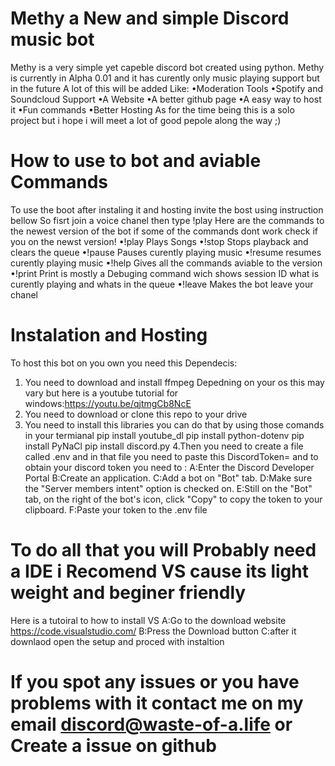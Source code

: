 # Methy a New and simple Discord music bot
 Methy is a very simple yet capeble discord bot created using python.
 Methy is currently in Alpha 0.01 and it has curently only music playing support but in the future A lot of this will be added Like:
 •Moderation Tools
 •Spotify and Soundcloud Support
 •A Website
 •A better github page
 •A easy way to host it
 •Fun commands
 •Better Hosting
 As for the time being this is a solo project but i hope i will meet a lot of good pepole along the way ;)
 # How to use to bot and aviable Commands
To use the boot after instaling it and hosting invite the bost using instruction bellow
So fisrt join a voice chanel then type !play <song name or Url>
Here are the commands to the newest version of the bot if some of the commands dont work check if you on the newst version!
•!play <Song name or Url> Plays Songs
•!stop Stops playback and clears the queue
•!pause Pauses curently playing music
•!resume resumes curently playing music
•!help Gives all the commands aviable to the version
•!print Print is mostly a Debuging command wich shows session ID what is curently playing and whats in the queue
•!leave Makes the bot leave your chanel
 # Instalation and Hosting
 To host this bot on you own you need this Dependecis:
 1. You need to download and install ffmpeg
  Depedning on your os this may vary but here is a youtube tutorial for windows:https://youtu.be/qjtmgCb8NcE
 2. You need to download or clone this repo to your drive
 3. You need to install this libraries you can do that by using those comands in your termianal
  pip install youtube_dl
  pip install python-dotenv
  pip install PyNaCl
  pip install discord.py
4.Then you need to create a file called .env and in that file you need to paste this DiscordToken=<Your token here WITHOUT THE BRACETS>
and to obtain your discord token you need to :
A:Enter the Discord Developer Portal
B:Create an application.
C:Add a bot on "Bot" tab.
D:Make sure the "Server members intent" option is checked on.
E:Still on the "Bot" tab, on the right of the bot's icon, click "Copy" to copy the token to your clipboard.
F:Paste your token to the .env file
# To  do all that you will Probably need a IDE i Recomend VS cause its light weight and beginer friendly
Here is a tutoiral to how to install VS
A:Go to the download website https://code.visualstudio.com/
B:Press the Download button 
C:after it downlaod open the setup and proced with instaltion
# If you spot any issues or you have problems with it contact me on my email discord@waste-of-a.life or Create a issue on github
